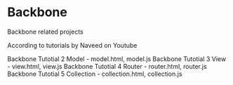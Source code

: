 Backbone
========

Backbone related projects

According to tutorials by Naveed on Youtube

Backbone Tutotial 2 Model - model.html, model.js
Backbone Tutotial 3 View - view.html, view.js
Backbone Tutotial 4 Router - router.html, router.js
Backbone Tutotial 5 Collection - collection.html, collection.js